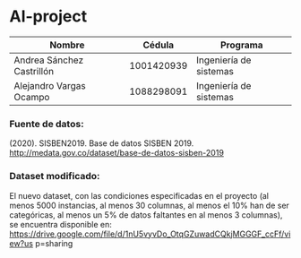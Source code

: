# AI-project
| Nombre | Cédula | Programa |
|----------|----------|----------|
| Andrea Sánchez Castrillón| 1001420939 | Ingeniería de sistemas   |
| Alejandro Vargas Ocampo   | 1088298091   | Ingeniería de sistemas   |
### Fuente de datos:
(2020). SISBEN2019. Base de datos SISBEN 2019. http://medata.gov.co/dataset/base-de-datos-sisben-2019
### Dataset modificado:
El nuevo dataset, con las condiciones especificadas en el proyecto (al menos 5000
instancias, al menos 30 columnas, al menos el 10% han de ser categóricas, al
menos un 5% de datos faltantes en al menos 3 columnas), se encuentra disponible
en:
https://drive.google.com/file/d/1nU5vyvDo_OtqGZuwadCQkjMGGGF_ccFf/view?us
p=sharing
